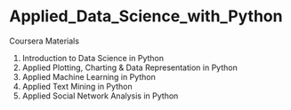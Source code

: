 # Applied_Data_Science_with_Python
Coursera Materials
1. Introduction to Data Science in Python 
2. Applied Plotting, Charting & Data Representation in Python
3. Applied Machine Learning in Python
4. Applied Text Mining in Python
5. Applied Social Network Analysis in Python
